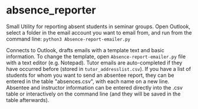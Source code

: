 # absence_reporter

Small Utility for reporting absent students in seminar groups. 
Open Outlook, select a folder in the email account you want to email from, and run from the command line: 
```python3 Absence-report-emailer.py```

Connects to Outlook, drafts emails with a template text and basic information.
To change the template, open ```Absence-report-emailer.py``` file with a text editor (e.g. Notepad). 
Tutor emails are auto-completed if they have occurred before (stored in ```tutor_addresslist.csv```). 
If you have a list of students for whom you want to send an absentee report, they can be entered in the table "absences.csv", with each name on a new line.
Absentee and instructor information can be entered directly into the .csv table or interactively on the command line (and they will be saved in the table afterwards). 
